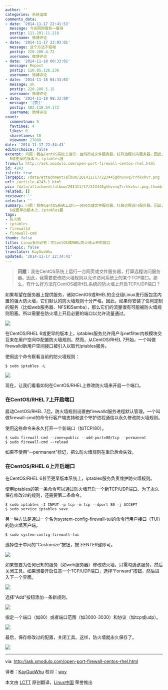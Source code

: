 ```yaml
---
author: ''
categories: 系统运维
comments_data:
- date: '2014-11-17 22:41:53'
  message: 今天刚刚看到一篇呀
  postip: 111.201.11.218
  username: 微博评论
- date: '2014-11-17 23:03:01'
  message: 这个方法不错哦
  postip: 220.200.4.72
  username: 微博评论
- date: '2014-11-18 00:33:01'
  message: Repost
  postip: 110.85.126.236
  username: 微博评论
- date: '2014-11-18 04:33:03'
  message: ok
  postip: 220.200.5.15
  username: 微博评论
- date: '2014-11-18 08:33:00'
  message: '[赞]'
  postip: 182.118.54.172
  username: 微博评论
count:
  commentnum: 5
  favtimes: 4
  likes: 0
  sharetimes: 10
  viewnum: 27888
date: '2014-11-17 22:34:43'
editorchoice: false
excerpt: 问题：我在CentOS系统上运行一台网页或文件服务器，打算远程访问服务器。因此，我需要更改防火墙规则以允许访问系统上的某个TCP端口。那么，有什么好方法在CentOS或RHEL系统的防火墙上开启TCP/UDP端口？  如果希望在服务器上提供服务，诸如CentOS或RHEL的企业级Linux发行版包含内置的强大防火墙，它们默认的防火墙规则十分严格。因此，如果你安装了任何定制的服务（比如web服务器、NFS和Samba），那么它们的流量很有可能被防火墙规则阻塞。所以需要在防火墙上开启必要的端口以允许流量通过。  在CentOS/RHEL
  6或更早的版本上，iptables服
fromurl: http://ask.xmodulo.com/open-port-firewall-centos-rhel.html
id: 4243
islctt: true
largepic: /data/attachment/album/201411/17/223445ghhvvvq7rrhkvhvr.png
url: /article-4243-1.html
pic: /data/attachment/album/201411/17/223445ghhvvvq7rrhkvhvr.png.thumb.jpg
related: []
reviewer: ''
selector: ''
summary: 问题：我在CentOS系统上运行一台网页或文件服务器，打算远程访问服务器。因此，我需要更改防火墙规则以允许访问系统上的某个TCP端口。那么，有什么好方法在CentOS或RHEL系统的防火墙上开启TCP/UDP端口？  如果希望在服务器上提供服务，诸如CentOS或RHEL的企业级Linux发行版包含内置的强大防火墙，它们默认的防火墙规则十分严格。因此，如果你安装了任何定制的服务（比如web服务器、NFS和Samba），那么它们的流量很有可能被防火墙规则阻塞。所以需要在防火墙上开启必要的端口以允许流量通过。  在CentOS/RHEL
  6或更早的版本上，iptables服
tags:
- 防火墙
- iptables
- firewalld
- firewall-cmd
thumb: false
title: Linux有问必答：在CentOS或RHEL防火墙上开启端口
titlepic: false
translator: KayGuoWhu
updated: '2014-11-17 22:34:43'
---
```



> 
> **问题**：我在CentOS系统上运行一台网页或文件服务器，打算远程访问服务器。因此，我需要更改防火墙规则以允许访问系统上的某个TCP端口。那么，有什么好方法在CentOS或RHEL系统的防火墙上开启TCP/UDP端口？
> 
> 
> 


如果希望在服务器上提供服务，诸如CentOS或RHEL的企业级Linux发行版包含内置的强大防火墙，它们默认的防火墙规则十分严格。因此，如果你安装了任何定制的服务（比如web服务器、NFS和Samba），那么它们的流量很有可能被防火墙规则阻塞。所以需要在防火墙上开启必要的端口以允许流量通过。


![](/data/attachment/album/201411/17/223445ghhvvvq7rrhkvhvr.png)


在CentOS/RHEL 6或更早的版本上，iptables服务允许用户与netfilter内核模块交互来在用户空间中配置防火墙规则。然而，从CentOS/RHEL 7开始，一个叫做firewalld新用户空间接口被引入以取代iptables服务。


使用这个命令察看当前的防火墙规则：



```
$ sudo iptables -L 

```

![](/data/attachment/album/201411/17/223448ei0hdi6h0uunonuh.jpg)


现在，让我们看看如何在CentOS/RHEL上修改防火墙来开启一个端口。


### 在CentOS/RHEL 7上开启端口


启动CentOS/RHEL 7后，防火墙规则设置由firewalld服务进程默认管理。一个叫做firewall-cmd的命令行客户端支持和这个守护进程通信以永久修改防火墙规则。


使用这些命令来永久打开一个新端口（如TCP/80）。



```
$ sudo firewall-cmd --zone=public --add-port=80/tcp --permanent
$ sudo firewall-cmd --reload 

```

如果不使用“--permanent”标记，把么防火墙规则在重启后会失效。


### 在CentOS/RHEL 6上开启端口


在CentOS/RHEL 6甚至更早版本系统上，iptables服务负责维护防火墙规则。


使用iptables的第一条命令可以通过防火墙开启一个新TCP/UDP端口。为了永久保存修改过的规则，还需要第二条命令。



```
$ sudo iptables -I INPUT -p tcp -m tcp --dport 80 -j ACCEPT
$ sudo service iptables save 

```

另一种方法是通过一个名为system-config-firewall-tui的命令行用户接口（TUI）的防火墙客户端。



```
$ sudo system-config-firewall-tui

```

选择位于中间的“Customize”按钮，按下ENTER键即可。


![](/data/attachment/album/201411/17/223450ra3k33yl3nf5c3lc.jpg)


如果想要为任何已知的服务（如web服务器）修改防火墙，只需勾选该服务，然后关闭工具。如果想要开启任意一个TCP/UDP端口，选择“Forward”按钮，然后进入下一个界面。


![](/data/attachment/album/201411/17/223453lnoxsdaknw4dni38.jpg)


选择“Add”按钮添加一条新规则。


![](/data/attachment/album/201411/17/223455ddwq7hz63udd6d7f.jpg)


指定一个端口（如80）或者端口范围（如3000-3030）和协议（如tcp或udp）。


![](/data/attachment/album/201411/17/223457sbqfmp22pbptjpjn.jpg)


最后，保存修改过的配置，关闭工具。这样，防火墙就永久保存了。


![](/data/attachment/album/201411/17/223459vqrk0kkoxiyxa0dh.jpg)




---


via: <http://ask.xmodulo.com/open-port-firewall-centos-rhel.html>


译者：[KayGuoWhu](https://github.com/KayGuoWhu) 校对：[wxy](https://github.com/wxy)


本文由 [LCTT](https://github.com/LCTT/TranslateProject) 原创翻译，[Linux中国](http://linux.cn/) 荣誉推出